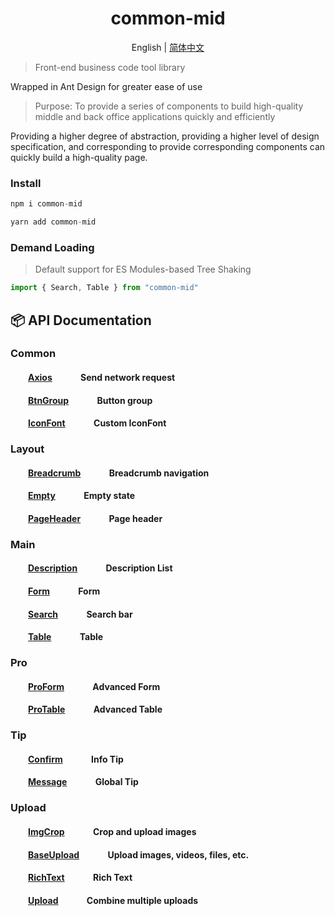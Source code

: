  <h1 align="center">common-mid</h1>
<div align="center">

English | [简体中文](./README-zh_CN.md)

</div>

> Front-end business code tool library

Wrapped in Ant Design for greater ease of use

> Purpose: To provide a series of components to build high-quality middle and back office applications quickly and efficiently

Providing a higher degree of abstraction, providing a higher level of design specification, and corresponding to provide corresponding components can quickly build a high-quality page.

### Install

```js
npm i common-mid

```

```js
yarn add common-mid

```

### Demand Loading

> Default support for ES Modules-based Tree Shaking

```js
import { Search, Table } from "common-mid"
```

## :package: API Documentation

### Common

#### &emsp;&emsp;[Axios](https://github.com/JainaXiong/common-mid/blob/main/src/common/Axios/index.ts) &emsp;&emsp;&emsp;Send network request

#### &emsp;&emsp;[BtnGroup](https://github.com/JainaXiong/common-mid/blob/main/src/common/BtnGroup/index.tsx) &emsp;&emsp;&emsp;Button group

#### &emsp;&emsp;[IconFont](https://github.com/JainaXiong/common-mid/blob/main/src/common/IconFont/index.tsx) &emsp;&emsp;&emsp;Custom IconFont

### Layout

#### &emsp;&emsp;[Breadcrumb](https://github.com/JainaXiong/common-mid/blob/main/src/layout/Breadcrumb/index.tsx) &emsp;&emsp;&emsp;Breadcrumb navigation

#### &emsp;&emsp;[Empty](https://github.com/JainaXiong/common-mid/blob/main/src/layout/Empty/index.tsx) &emsp;&emsp;&emsp;Empty state

#### &emsp;&emsp;[PageHeader](https://github.com/JainaXiong/common-mid/blob/main/src/layout/PageHeader/index.tsx) &emsp;&emsp;&emsp;Page header

### Main

#### &emsp;&emsp;[Description](https://github.com/JainaXiong/common-mid/blob/main/src/main/Description/index.tsx) &emsp;&emsp;&emsp;Description List

#### &emsp;&emsp;[Form](https://github.com/JainaXiong/common-mid/blob/main/src/main/Form/index.tsx) &emsp;&emsp;&emsp;Form

#### &emsp;&emsp;[Search](https://github.com/JainaXiong/common-mid/blob/main/src/main/Search/index.tsx) &emsp;&emsp;&emsp;Search bar

#### &emsp;&emsp;[Table](https://github.com/JainaXiong/common-mid/blob/main/src/main/Table/index.tsx) &emsp;&emsp;&emsp;Table

### Pro

#### &emsp;&emsp;[ProForm](https://github.com/JainaXiong/common-mid/blob/main/src/pro/ProForm/index.tsx) &emsp;&emsp;&emsp;Advanced Form

#### &emsp;&emsp;[ProTable](https://github.com/JainaXiong/common-mid/blob/main/src/pro/ProTable/index.tsx) &emsp;&emsp;&emsp;Advanced Table

### Tip

#### &emsp;&emsp;[Confirm](https://github.com/JainaXiong/common-mid/blob/main/src/tip/Confirm/index.ts) &emsp;&emsp;&emsp;Info Tip

#### &emsp;&emsp;[Message](https://github.com/JainaXiong/common-mid/blob/main/src/tip/Message/index.ts) &emsp;&emsp;&emsp;Global Tip

### Upload

#### &emsp;&emsp;[ImgCrop](https://github.com/JainaXiong/common-mid/blob/main/src/upload/ImgCrop/index.tsx) &emsp;&emsp;&emsp;Crop and upload images

#### &emsp;&emsp;[BaseUpload](https://github.com/JainaXiong/common-mid/blob/main/src/upload/BaseUpload/index.tsx) &emsp;&emsp;&emsp;Upload images, videos, files, etc.

#### &emsp;&emsp;[RichText](https://github.com/JainaXiong/common-mid/blob/main/src/upload/RichText/index.tsx) &emsp;&emsp;&emsp;Rich Text

#### &emsp;&emsp;[Upload](https://github.com/JainaXiong/common-mid/blob/main/src/upload/Upload/index.tsx) &emsp;&emsp;&emsp;Combine multiple uploads
